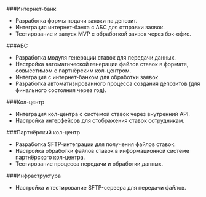 ###Интернет-банк
+ Разработка формы подачи заявки на депозит.
+ Интеграция интернет-банка с АБС для отправки заявок.
+ Тестирование и запуск MVP с обработкой заявок через бэк-офис.

###АБС
+ Разработка модуля генерации ставок для передачи данных.
+ Настройка автоматической генерации файлов ставок в формате, совместимом с партнёрским кол-центром.
+ Интеграция с интернет-банком для обработки заявок.
+ Разработка автоматизированного процесса создания депозитов (для финального состояния через год).

###Кол-центр
+ Интеграция кол-центра с системой ставок через внутренний API.
+ Настройка интерфейсов для отображения ставок сотрудникам.

###Партнёрский кол-центр
+ Разработка SFTP-интеграции для получения файлов ставок. 
+ Настройка обработки файлов ставок в информационной системе партнёрского кол-центра. 
+ Тестирование процесса передачи и обработки данных.

###Инфраструктура
+ Настройка и тестирование SFTP-сервера для передачи файлов.
